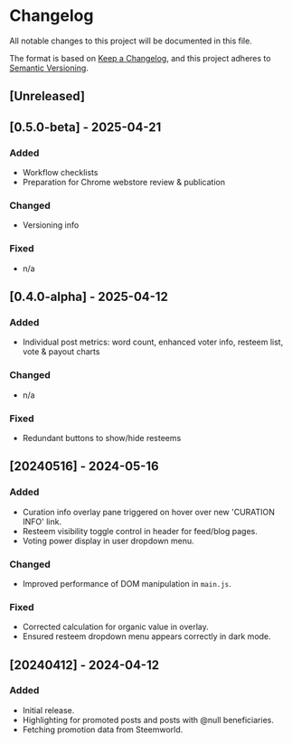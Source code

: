# Changelog
All notable changes to this project will be documented in this file.

The format is based on [Keep a Changelog](https://keepachangelog.com/en/1.0.0/),
and this project adheres to [Semantic Versioning](https://semver.org/spec/v2.0.0.html).

## [Unreleased]

## [0.5.0-beta] - 2025-04-21
### Added

- Workflow checklists
- Preparation for Chrome webstore review & publication

### Changed

- Versioning info

### Fixed

- n/a

## [0.4.0-alpha] - 2025-04-12

### Added
- Individual post metrics: word count, enhanced voter info, resteem list, vote & payout charts

### Changed
- n/a

### Fixed
- Redundant buttons to show/hide resteems

## [20240516] - 2024-05-16

### Added
- Curation info overlay pane triggered on hover over new 'CURATION INFO' link.
- Resteem visibility toggle control in header for feed/blog pages.
- Voting power display in user dropdown menu.

### Changed
- Improved performance of DOM manipulation in `main.js`.

### Fixed
- Corrected calculation for organic value in overlay.
- Ensured resteem dropdown menu appears correctly in dark mode.

## [20240412] - 2024-04-12

### Added
- Initial release.
- Highlighting for promoted posts and posts with @null beneficiaries.
- Fetching promotion data from Steemworld.